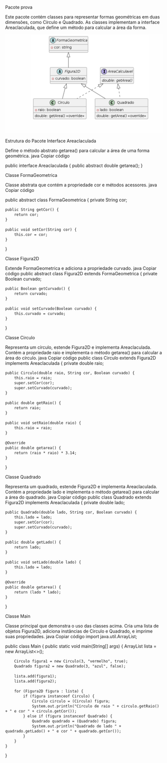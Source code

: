 Pacote prova

Este pacote contém classes para representar formas geométricas em duas dimensões, como Círculo e Quadrado. As classes implementam a interface Areaclaculada, que define um método para calcular a área da forma.

![Visualização do Cubos](classes.png)

Estrutura do Pacote
Interface Areaclaculada

Define o método abstrato getarea() para calcular a área de uma forma geométrica.
java
Copiar código

public interface Areaclaculada {
    public abstract double getarea();
}

Classe FormaGeometrica

Classe abstrata que contém a propriedade cor e métodos acessores.
java
Copiar código

public abstract class FormaGeometrica {
    private String cor;

    public String getCor() {
        return cor;
    }

    public void setCor(String cor) {
        this.cor = cor;
    }
}

Classe Figura2D

Extende FormaGeometrica e adiciona a propriedade curvado.
java
Copiar código
public abstract class Figura2D extends FormaGeometrica {
    private Boolean curvado;

    public Boolean getCurvado() {
        return curvado;
    }

    public void setCurvado(Boolean curvado) {
        this.curvado = curvado;
    }
}

Classe Circulo

Representa um círculo, estende Figura2D e implementa Areaclaculada.
Contém a propriedade raio e implementa o método getarea() para calcular a área do círculo.
java
Copiar código
public class Circulo extends Figura2D implements Areaclaculada {
    private double raio;

    public Circulo(double raio, String cor, Boolean curvado) {
        this.raio = raio;
        super.setCor(cor);
        super.setCurvado(curvado);
    }

    public double getRaio() {
        return raio;
    }

    public void setRaio(double raio) {
        this.raio = raio;
    }

    @Override
    public double getarea() {
        return (raio * raio) * 3.14;
    }
}

Classe Quadrado

Representa um quadrado, estende Figura2D e implementa Areaclaculada.
Contém a propriedade lado e implementa o método getarea() para calcular a área do quadrado.
java
Copiar código
public class Quadrado extends Figura2D implements Areaclaculada {
    private double lado;

    public Quadrado(double lado, String cor, Boolean curvado) {
        this.lado = lado;
        super.setCor(cor);
        super.setCurvado(curvado);
    }

    public double getLado() {
        return lado;
    }

    public void setLado(double lado) {
        this.lado = lado;
    }

    @Override
    public double getarea() {
        return (lado * lado);
    }
}

Classe Main

Classe principal que demonstra o uso das classes acima.
Cria uma lista de objetos Figura2D, adiciona instâncias de Circulo e Quadrado, e imprime suas propriedades.
java
Copiar código
import java.util.ArrayList;

public class Main {
    public static void main(String[] args) {
        ArrayList<Figura2D> lista = new ArrayList<>();

        Circulo figura1 = new Circulo(3, "vermelho", true);
        Quadrado figura2 = new Quadrado(3, "azul", false);

        lista.add(figura1);
        lista.add(figura2);

        for (Figura2D figura : lista) {
            if (figura instanceof Circulo) {
                Circulo circulo = (Circulo) figura;
                System.out.println("Círculo de raio " + circulo.getRaio() + " e cor " + circulo.getCor());
            } else if (figura instanceof Quadrado) {
                Quadrado quadrado = (Quadrado) figura;
                System.out.println("Quadrado de lado " + quadrado.getLado() + " e cor " + quadrado.getCor());
            }
        }
    }
}
